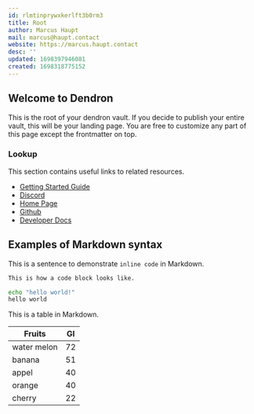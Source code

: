 ```yaml
---
id: rlmtinprywxkerlft3b0rm3
title: Root
author: Marcus Haupt
mail: marcus@haupt.contact
website: https://marcus.haupt.contact
desc: ''
updated: 1698397946081
created: 1698318775152
---
```

## Welcome to Dendron

This is the root of your dendron vault. If you decide to publish your entire vault, this will be your landing page. You are free to customize any part of this page except the frontmatter on top.

### Lookup

This section contains useful links to related resources.

- [Getting Started Guide](https://link.dendron.so/6b25)
- [Discord](https://link.dendron.so/6b23)
- [Home Page](https://wiki.dendron.so/)
- [Github](https://link.dendron.so/6b24)
- [Developer Docs](https://docs.dendron.so/)

## Examples of Markdown syntax

This is a sentence to demonstrate `inline code` in Markdown.

```bash
This is how a code block looks like.

echo "hello world!"
hello world
```

This is a table in Markdown.

| Fruits | GI |
| --- | --- |
| water melon | 72 |
| banana | 51 |
| appel | 40 |
| orange | 40 |
| cherry | 22 |
